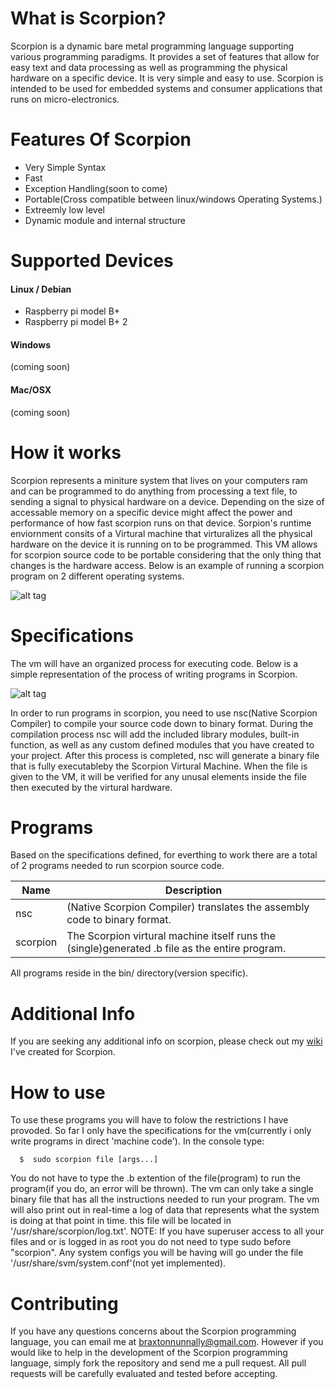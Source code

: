 # What is Scorpion?
Scorpion is a dynamic bare metal programming language supporting various programming paradigms. It provides a set of features that allow for easy text and data processing as well as programming the physical hardware on a specific device. It is very simple and easy to use. Scorpion is intended to be used for embedded systems and consumer applications that runs on micro-electronics.

# Features Of Scorpion
- Very Simple Syntax
- Fast
- Exception Handling(soon to come)
- Portable(Cross compatible between linux/windows Operating Systems.)
- Extreemly low level
- Dynamic module and internal structure

# Supported Devices

#### Linux / Debian
- Raspberry pi model B+
- Raspberry pi model B+ 2

#### Windows
(coming soon)

#### Mac/OSX
(coming soon)

# How it works
Scorpion represents a miniture system that lives on your computers ram and can be programmed to do anything from processing a text file, to sending a signal to physical hardware on a device. Depending on the size of accessable memory on a specific device might affect the power and performance of how fast scorpion runs on that device. Sorpion's runtime enviornment consits of a Virtural machine that virturalizes all the physical hardware on the device it is running on to be programmed. This VM allows for scorpion source code to be portable considering that the only thing that changes is the hardware access. Below is an example of running a scorpion program on 2 different operating systems.

![alt tag](https://github.com/AndroDevcd/Scorpion/blob/master/diagrams/platfom_execution.png)

# Specifications
The vm will have an organized process for executing code. Below is a simple representation of the process of writing programs in Scorpion.

![alt tag](https://github.com/AndroDevcd/Scorpion/blob/master/diagrams/Scorpion.png)

In order to run programs in scorpion, you need to use nsc(Native Scorpion Compiler) to compile your source code down to binary format. During the compilation process nsc will add the included library modules, built-in function, as well as any custom defined modules that you have created to your project. After this process is completed, nsc will generate a binary file that is fully executableby the Scorpion Virtural Machine. When the file is given to the VM, it will be verified for any unusal elements inside the file then executed by the virtural hardware.



# Programs
Based on the specifications defined, for everthing to work there are a total of 2 programs needed to run scorpion source code.

Name | Description
---- | -----------
nsc | (Native Scorpion Compiler) translates the assembly code to binary format.
scorpion | The Scorpion virtural machine itself runs the (single)generated .b file as the entire program.

All programs reside in the bin/ directory(version specific).

# Additional Info
If you are seeking any additional info on scorpion, please check out my [wiki](https://github.com/AndroDevcd/Scorpion/wiki) I've created for Scorpion.


# How to use
To use these programs you will have to folow the restrictions I have provoded. So far I only have the specifications for the vm(currently i only write programs in direct 'machine code').
In the console type:

      $  sudo scorpion file [args...]
 
You do not have to type the .b extention of the file(program) to run the program(if you do, an error will be thrown).
The vm can only take a single binary file that has all the instructions needed to run your program. The vm will also print out in real-time a log of data that represents what the system is doing at that point in time. this file will be located in '/usr/share/scorpion/log.txt'. NOTE: If you have superuser access to all your files and or is logged in as root you do not need to type sudo before "scorpion". Any system configs you will be having will go under the file '/usr/share/svm/system.conf'(not yet implemented).

# Contributing
 If you have any questions concerns about the Scorpion programming language, you can email me at braxtonnunnally@gmail.com. However if you would like to help in the development of the Scorpion programming language, simply fork the repository and send me a pull request. All pull requests will be carefully evaluated and tested before accepting. 

